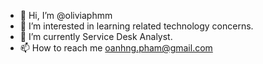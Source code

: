 - 👋 Hi, I’m @oliviaphmm
- 👀 I’m interested in learning related technology concerns.
- 🌱 I’m currently Service Desk Analyst.
- 📫 How to reach me oanhng.pham@gmail.com

<!---
oliviaphmm/oliviaphmm is a ✨ special ✨ repository because its `README.md` (this file) appears on your GitHub profile.
You can click the Preview link to take a look at your changes.
--->
